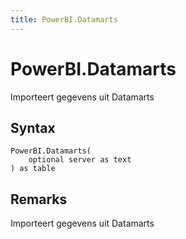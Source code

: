 ```yaml
---
title: PowerBI.Datamarts
---
```


# PowerBI.Datamarts


Importeert gegevens uit Datamarts


## Syntax

```powerquery
PowerBI.Datamarts(
    optional server as text
) as table
```


## Remarks

Importeert gegevens uit Datamarts


